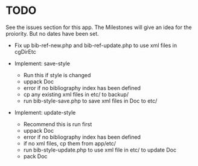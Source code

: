 # TODO

See the issues section for this app. The Milestones will give an idea
for the proiority. But no dates have been set.

- Fix up bib-ref-new.php and bib-ref-update.php to use xml files in
  cgDirEtc

- Implement: save-style
  - Run this if style is changed
  - uppack Doc
  - error if no bibliography index has been defined
  - cp any existing xml files in etc/ to backup/
  - run bib-style-save.php to save xml files in Doc to etc/

- Implement: update-style
  - Recommend this is run first
  - uppack Doc
  - error if no bibliography index has been defined
  - if no xml files, cp them from app/etc/
  - run bib-style-update.php to use xml file in etc/ to update Doc
  - pack Doc
